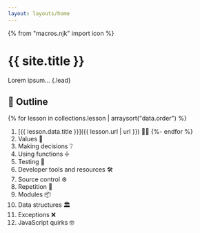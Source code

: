 ```yaml
---
layout: layouts/home
---
```


{% from "macros.njk" import icon %}

# {{ site.title }}

Lorem ipsum... {.lead}

## 📃 Outline

{% for lesson in collections.lesson | arraysort("data.order") %}
  1. [{{ lesson.data.title }}]({{ lesson.url | url }}) 👋🏾
{%- endfor %}
1. Values 🔢
1. Making decisions ❔
1. Using functions ➗
1. Testing 🧪
1. Developer tools and resources 🛠
1. Source control ⚙
1. Repetition 🔁
1. Modules 📦
1. Data structures 🏛
1. Exceptions ❌
1. JavaScript quirks 🤓